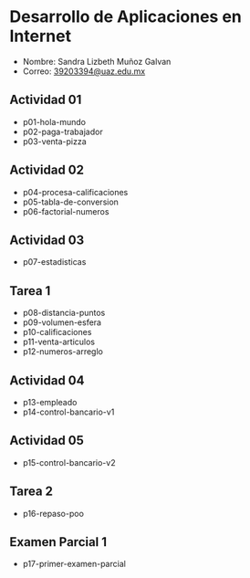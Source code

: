 # Desarrollo de Aplicaciones en Internet

- Nombre: Sandra Lizbeth Muñoz Galvan
- Correo: 39203394@uaz.edu.mx

## Actividad 01 
- p01-hola-mundo
- p02-paga-trabajador
- p03-venta-pizza

## Actividad 02
- p04-procesa-calificaciones
- p05-tabla-de-conversion
- p06-factorial-numeros

## Actividad 03
- p07-estadisticas

## Tarea 1
- p08-distancia-puntos
- p09-volumen-esfera
- p10-calificaciones
- p11-venta-articulos
- p12-numeros-arreglo

## Actividad 04
- p13-empleado
- p14-control-bancario-v1

## Actividad 05
- p15-control-bancario-v2

## Tarea 2
- p16-repaso-poo

## Examen Parcial 1
- p17-primer-examen-parcial